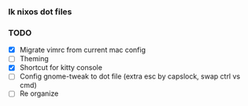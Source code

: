 ### lk nixos dot files

### TODO

- [x] Migrate vimrc from current mac config
- [ ] Theming
- [x] Shortcut for kitty console
- [ ] Config gnome-tweak to dot file (extra esc by capslock, swap ctrl vs cmd)
- [ ] Re organize
